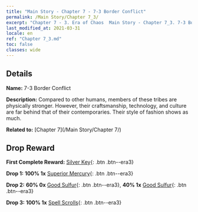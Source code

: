 ```yaml
---
title: "Main Story - Chapter 7 - 7-3 Border Conflict"
permalink: /Main Story/Chapter 7_3/
excerpt: "Chapter 7 - 3. Era of Chaos  Main Story - Chapter 7_3. 7-3 Border Conflict"
last_modified_at: 2021-03-31
locale: en
ref: "Chapter 7_3.md"
toc: false
classes: wide
---
```


## Details

 **Name:** 7-3 Border Conflict

 **Description:** Compared to other humans, members of these tribes are physically stronger. However, their craftsmanship, technology, and culture are far behind that of their contemporaries. Their style of fashion shows as much.

 **Related to:** [Chapter 7](/Main Story/Chapter 7/)

## Drop Reward

 **First Complete Reward:** [Silver Key](/Items/con_693/){: .btn .btn--era3}

 **Drop 1:** **100% 1x** [Superior Mercury](/Items/mat_21/){: .btn .btn--era3}

 **Drop 2:** **60% 0x** [Good Sulfur](/Items/mat_15/){: .btn .btn--era3}, **40% 1x** [Good Sulfur](/Items/mat_15/){: .btn .btn--era3}

 **Drop 3:** **100% 1x** [Spell Scrolls](/Items/con_694/){: .btn .btn--era3}


